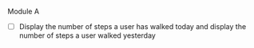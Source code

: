 Module A
-[ ] Display the number of steps a user has walked today and display the number of steps a user walked yesterday
